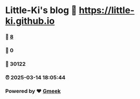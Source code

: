 # Little-Ki's blog :link: https://little-ki.github.io 
### :page_facing_up: [8](https://little-ki.github.io/tag.html) 
### :speech_balloon: 0 
### :hibiscus: 30122 
### :alarm_clock: 2025-03-14 18:05:44 
### Powered by :heart: [Gmeek](https://github.com/Meekdai/Gmeek)
